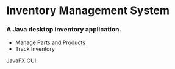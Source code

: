 # Inventory Management System
### A Java desktop inventory application.

 - Manage Parts and Products
 - Track Inventory

JavaFX GUI.